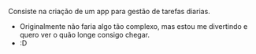 Consiste na criação de um app para gestão de tarefas diarias.
- Originalmente não faria algo tão complexo, mas estou me divertindo e quero ver o quão longe consigo chegar.
- :D
